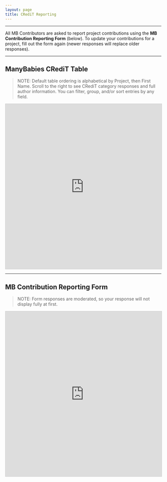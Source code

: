 ```yaml
---
layout: page
title: CRediT Reporting
---
```



***
All MB Contributors are asked to report project contributions using the **MB Contribution Reporting Form** (below). To update your contributions for a project, fill out the form again (newer responses will replace older responses).

***
## ManyBabies CRediT Table

> NOTE: Default table ordering is alphabetical by Project, then First Name. Scroll to the right to see CRediT category responses and full author information. You can filter, group, and/or sort entries by any field.

<!-- iframe embed CRediT responses public view -->
<iframe class="airtable-embed" src="https://airtable.com/embed/appRoqMKzcK3NsXt4/shrHKXLX6a6W4WZni?backgroundColor=blueDusty&viewControls=on" frameborder="0" onmousewheel="" width="100%" height="533" style="background: transparent; border: 1px solid #ccc;"></iframe>

***
## MB Contribution Reporting Form

> NOTE: Form responses are moderated, so your response will not display fully at first. 

<iframe class="airtable-embed" src="https://airtable.com/embed/appRoqMKzcK3NsXt4/pagwIZbZl4BvtlYtF/form" frameborder="0" onmousewheel="" width="100%" height="533" style="background: transparent; border: 1px solid #ccc;"></iframe>
